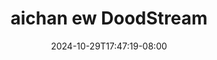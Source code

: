 --- 
title: "aichan ew  DoodStream"
description: "download bokep aichan ew  DoodStream twitter video full new"
date: 2024-10-29T17:47:19-08:00
file_code: "2ybfu96leifb"
draft: false
cover: "olzv5hj7fkr061dp.jpg"
tags: ["aichan", "DoodStream", "bokep-indo", "bokep-viral", "bokep-ig"]
length: 1039
fld_id: "1482834"
foldername: "Aichan"
categories: ["Aichan"]
views: 0
---